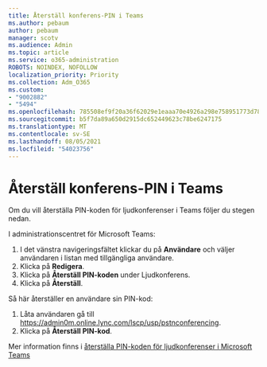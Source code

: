```yaml
---
title: Återställ konferens-PIN i Teams
ms.author: pebaum
author: pebaum
manager: scotv
ms.audience: Admin
ms.topic: article
ms.service: o365-administration
ROBOTS: NOINDEX, NOFOLLOW
localization_priority: Priority
ms.collection: Adm_O365
ms.custom:
- "9002882"
- "5494"
ms.openlocfilehash: 785508ef9f20a36f62029e1eaaa70e4926a298e758951773d78ceef76ba80ae7
ms.sourcegitcommit: b5f7da89a650d2915dc652449623c78be6247175
ms.translationtype: MT
ms.contentlocale: sv-SE
ms.lasthandoff: 08/05/2021
ms.locfileid: "54023756"
---
```

# <a name="reset-conferencing-pin-in-teams"></a>Återställ konferens-PIN i Teams

Om du vill återställa PIN-koden för ljudkonferenser i Teams följer du stegen nedan.  

I administrationscentret för Microsoft Teams:

1. I det vänstra navigeringsfältet klickar du på **Användare** och väljer användaren i listan med tillgängliga användare.
2. Klicka på **Redigera**.
3. Klicka på **Återställ PIN-koden** under Ljudkonferens.
4. Klicka på **Återställ**.

Så här återställer en användare sin PIN-kod:
1. Låta användaren gå till https://admin0m.online.lync.com/lscp/usp/pstnconferencing.
2. Klicka på **Återställ PIN-kod**.

Mer information finns i [återställa PIN-koden för ljudkonferenser i Microsoft Teams](https://docs.microsoft.com/microsoftteams/reset-the-audio-conferencing-pin-in-teams)
